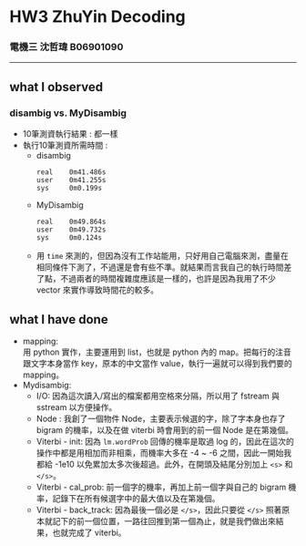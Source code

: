 # HW3 ZhuYin Decoding
### 電機三 沈哲瑋 B06901090
---

## what I observed
### disambig vs. MyDisambig
* 10筆測資執行結果 : 都一樣
* 執行10筆測資所需時間 :
    * disambig
        ```
        real    0m41.486s
        user    0m41.255s
        sys     0m0.199s
        ```
    * MyDisambig
        ```
        real    0m49.864s
        user    0m49.732s
        sys     0m0.124s
        ```
    * 用 `time` 來測的，但因為沒有工作站能用，只好用自己電腦來測，盡量在相同條件下測了，不過還是會有些不準。就結果而言我自己的執行時間差了點，不過兩者的時間複雜度應該是一樣的，也許是因為我用了不少 vector 來實作導致時間花的較多。

## what I have done
* mapping:  
用 python 實作，主要運用到 list，也就是 python 內的 map。把每行的注音跟文字本身當作 key，原本的中文當作 value，執行一遍就可以得到我們要的 mapping。
* Mydisambig:
    * I/O:
    因為這次讀入/寫出的檔案都用空格來分隔，所以用了 fstream 與 sstream 以方便操作。
    * Node :
    我創了一個物件 Node，主要表示候選的字，除了字本身也存了 bigram 的機率，以及在做 viterbi 時會用到的前一個 Node 是在第幾個。
    * Viterbi - init:
    因為 `lm.wordProb` 回傳的機率是取過 log 的，因此在這次的操作中都是用相加而非相乘，而機率大多在 -4 ~ -6 之間，因此一開始我都給 -1e10 以免累加太多次後超過。此外，在開頭及結尾分別加上 `<s>` 和 `</s>`。
    * Viterbi - cal_prob:
    前一個字的機率，再加上前一個字與自己的 bigram 機率，記錄下在所有候選字中的最大值以及在第幾個。
    * Viterbi - back_track:
    因為最後一個必是 `</s>`，因此只要從 `</s>` 照著原本就記下的前一個位置，一路往回推到第一個為止，就是我們做出來結果，也就完成了 viterbi。

